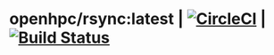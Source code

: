 # openhpc/rsync:latest | [![CircleCI](https://circleci.com/gh/lcnja/openhpc/tree/master.svg?style=svg)](https://circleci.com/gh/lcnja/openhpc/tree/master) | [![Build Status](https://travis-ci.org/lcnja/openhpc.svg?branch=master)](https://travis-ci.org/lcnja/openhpc)
